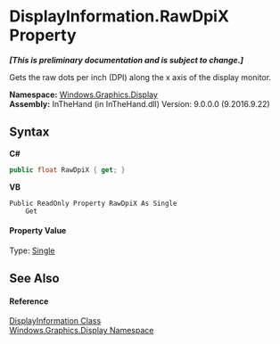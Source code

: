 # DisplayInformation.RawDpiX Property 
 _**\[This is preliminary documentation and is subject to change.\]**_

Gets the raw dots per inch (DPI) along the x axis of the display monitor.

**Namespace:**&nbsp;<a href="N_Windows_Graphics_Display">Windows.Graphics.Display</a><br />**Assembly:**&nbsp;InTheHand (in InTheHand.dll) Version: 9.0.0.0 (9.2016.9.22)

## Syntax

**C#**<br />
``` C#
public float RawDpiX { get; }
```

**VB**<br />
``` VB
Public ReadOnly Property RawDpiX As Single
	Get
```


#### Property Value
Type: <a href="http://msdn2.microsoft.com/en-us/library/3www918f" target="_blank">Single</a>

## See Also


#### Reference
<a href="T_Windows_Graphics_Display_DisplayInformation">DisplayInformation Class</a><br /><a href="N_Windows_Graphics_Display">Windows.Graphics.Display Namespace</a><br />